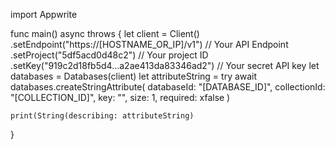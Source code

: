 import Appwrite

func main() async throws {
    let client = Client()
      .setEndpoint("https://[HOSTNAME_OR_IP]/v1") // Your API Endpoint
      .setProject("5df5acd0d48c2") // Your project ID
      .setKey("919c2d18fb5d4...a2ae413da83346ad2") // Your secret API key
    let databases = Databases(client)
    let attributeString = try await databases.createStringAttribute(
        databaseId: "[DATABASE_ID]",
        collectionId: "[COLLECTION_ID]",
        key: "",
        size: 1,
        required: xfalse
    )

    print(String(describing: attributeString)
}
